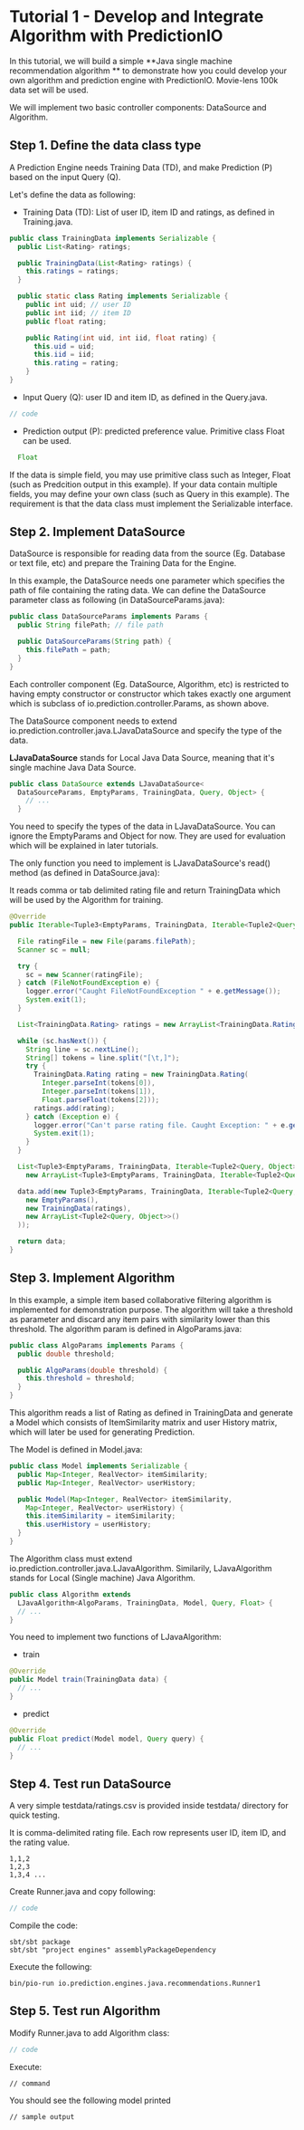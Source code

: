 # Tutorial 1 - Develop and Integrate Algorithm with PredictionIO

In this tutorial, we will build a simple **Java single machine recommendation algorithm ** to demonstrate how you could develop your own algorithm and prediction engine with PredictionIO. Movie-lens 100k data set will be used.

We will implement two basic controller components: DataSource and Algorithm.

## Step 1. Define the data class type

A Prediction Engine needs Training Data (TD), and make Prediction (P) based on the input Query (Q).

Let's define the data as following:

- Training Data (TD): List of user ID, item ID and ratings, as defined in Training.java.

```java
public class TrainingData implements Serializable {
  public List<Rating> ratings;

  public TrainingData(List<Rating> ratings) {
    this.ratings = ratings;
  }

  public static class Rating implements Serializable {
    public int uid; // user ID
    public int iid; // item ID
    public float rating;

    public Rating(int uid, int iid, float rating) {
      this.uid = uid;
      this.iid = iid;
      this.rating = rating;
    }
}
```

- Input Query (Q): user ID and item ID, as defined in the Query.java.

```java
// code
```

- Prediction output (P): predicted preference value. Primitive class Float can be used.

```java
  Float
```

If the data is simple field, you may use primitive class such as Integer, Float (such as Predcition output in this example). If your data contain multiple fields, you may define your own class (such as Query in this example). The requirement is that the data class must implement the Serializable interface.


## Step 2. Implement DataSource

DataSource is responsible for reading data from the source (Eg. Database or text file, etc) and prepare the Training Data for the Engine.

In this example, the DataSource needs one parameter which specifies the path of file containing the rating data. We can define the DataSource parameter class as following (in DataSourceParams.java):

```java
public class DataSourceParams implements Params {
  public String filePath; // file path

  public DataSourceParams(String path) {
    this.filePath = path;
  }
}
```

Each controller component (Eg. DataSource, Algorithm, etc) is restricted to having empty constructor or constructor which takes exactly one argument which is subclass of io.prediction.controller.Params, as shown above.

The DataSource component needs to extend io.prediction.controller.java.LJavaDataSource and specify the type of the data.

**LJavaDataSource** stands for Local Java Data Source, meaning that it's single machine Java Data Source.

```java
public class DataSource extends LJavaDataSource<
  DataSourceParams, EmptyParams, TrainingData, Query, Object> {
    // ...
  }
```

You need to specify the types of the data in LJavaDataSource. You can ignore the EmptyParams and Object for now. They are used for evaluation which will be explained in later tutorials.

The only function you need to implement is LJavaDataSource's read() method (as defined in DataSource.java):

It reads comma or tab delimited rating file and return TrainingData which will be used by the Algorithm for training.

```java
@Override
public Iterable<Tuple3<EmptyParams, TrainingData, Iterable<Tuple2<Query, Object>>>> read() {

  File ratingFile = new File(params.filePath);
  Scanner sc = null;

  try {
    sc = new Scanner(ratingFile);
  } catch (FileNotFoundException e) {
    logger.error("Caught FileNotFoundException " + e.getMessage());
    System.exit(1);
  }

  List<TrainingData.Rating> ratings = new ArrayList<TrainingData.Rating>();

  while (sc.hasNext()) {
    String line = sc.nextLine();
    String[] tokens = line.split("[\t,]");
    try {
      TrainingData.Rating rating = new TrainingData.Rating(
        Integer.parseInt(tokens[0]),
        Integer.parseInt(tokens[1]),
        Float.parseFloat(tokens[2]));
      ratings.add(rating);
    } catch (Exception e) {
      logger.error("Can't parse rating file. Caught Exception: " + e.getMessage());
      System.exit(1);
    }
  }

  List<Tuple3<EmptyParams, TrainingData, Iterable<Tuple2<Query, Object>>>> data =
    new ArrayList<Tuple3<EmptyParams, TrainingData, Iterable<Tuple2<Query, Object>>>>();

  data.add(new Tuple3<EmptyParams, TrainingData, Iterable<Tuple2<Query, Object>>>(
    new EmptyParams(),
    new TrainingData(ratings),
    new ArrayList<Tuple2<Query, Object>>()
  ));

  return data;
}
```



## Step 3. Implement Algorithm

In this example, a simple item based collaborative filtering algorithm is implemented for
demonstration purpose. The algorithm will take a threshold as parameter and discard any item pairs
with similarity lower than this threshold.  The algorithm param is defined in AlgoParams.java:

```java
public class AlgoParams implements Params {
  public double threshold;

  public AlgoParams(double threshold) {
    this.threshold = threshold;
  }
}
```

This algorithm reads a list of Rating as defined in TrainingData and generate
a Model which  consists of ItemSimilarity matrix and user History matrix, which will later be used for generating Prediction.

The Model is defined in Model.java:

```java
public class Model implements Serializable {
  public Map<Integer, RealVector> itemSimilarity;
  public Map<Integer, RealVector> userHistory;

  public Model(Map<Integer, RealVector> itemSimilarity,
    Map<Integer, RealVector> userHistory) {
    this.itemSimilarity = itemSimilarity;
    this.userHistory = userHistory;
  }
}
```

The Algorithm class must extend io.prediction.controller.java.LJavaAlgorithm.
Similarily, LJavaAlgorithm stands for Local (Single machine) Java Algorithm.


```java
public class Algorithm extends
  LJavaAlgorithm<AlgoParams, TrainingData, Model, Query, Float> {
  // ...
}
```

You need to implement two functions of LJavaAlgorithm:

* train

```java
@Override
public Model train(TrainingData data) {
  // ...
}
```

* predict

```java
@Override
public Float predict(Model model, Query query) {
  // ...
}
```

## Step 4. Test run DataSource

A very simple testdata/ratings.csv is provided inside testdata/ directory for quick testing.

It is comma-delimited rating file. Each row represents user ID, item ID, and the rating value.

```
1,1,2
1,2,3
1,3,4 ...
```

Create Runner.java and copy following:

```java
// code
```

Compile the code:

```
sbt/sbt package
sbt/sbt "project engines" assemblyPackageDependency
```

Execute the following:

```
bin/pio-run io.prediction.engines.java.recommendations.Runner1
```



## Step 5. Test run Algorithm

Modify Runner.java to add Algorithm class:

```java
// code
```

Execute:

```
// command
```

You should see the following model printed

```
// sample output
```
